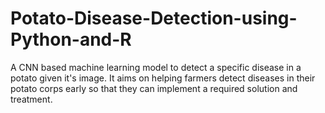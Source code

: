 # Potato-Disease-Detection-using-Python-and-R
A CNN based machine learning model to detect a specific disease in a potato given it's image. It aims on helping farmers detect diseases in their potato corps early so that they can implement a required solution and treatment.
